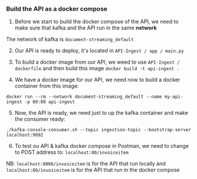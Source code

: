 ### Build the API as a docker compose



1. Before we start to build the docker compose of the API, we need to 
make sure that kafka and the API run in the same **network**

The network of kafka is `document-streaming_default`


2. Our API is ready to deploy, it's located in `API-Ingest / app / main.py`


3. To build a docker image from our API, we weed to use `API-Ingest / dockerfile`
and then build this image `docker build -t api-ingest .`


4. We have a docker image for our API, we need now to build a docker container from
this image: 
````shell
docker run --rm --network document-streaming_default --name my-api-ingest -p 80:80 api-ingest
````


5. Now, the API is ready, we need just to up the kafka container and make the consumer ready:
````shell
./kafka-console-consumer.sh --topic ingestion-topic --bootstrap-server localhost:9092
````

6. To test ou API & kafka docker compose in Postman, we need to change to POST address to:
```localhost:80/invoiceitem```

NB: ```localhost:8000/invoiceitem``` is for the API that run locally and 
```localhost:80/invoiceitem``` is for the API that run in the docker compose


